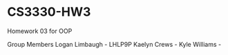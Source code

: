 # CS3330-HW3
Homework 03 for OOP

Group Members
Logan Limbaugh - LHLP9P
Kaelyn Crews - 
Kyle Williams - 
